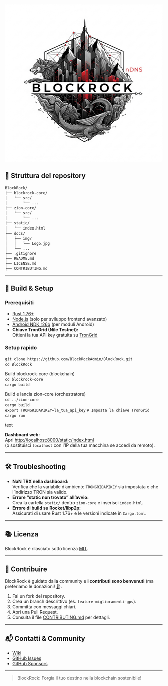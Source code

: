 ![BlockRock Logo](docs/Logo.jpeg)

## 📁 Struttura del repository

```
BlockRock/
├── blockrock-core/
│   └── src/
│       └── ...
├── zion-core/
│   └── src/
│       └── ...
├── static/
│   └── index.html
├── docs/
│   ├── img/
│   │   └── Logo.jpg
│   └── ...
├── .gitignore
├── README.md
├── LICENSE.md
├── CONTRIBUTING.md
```

---

## 📝 Build & Setup

### Prerequisiti

- [Rust 1.76+](https://rustup.rs/)
- [Node.js](https://nodejs.org/) (solo per sviluppo frontend avanzato)
- [Android NDK r26b](https://developer.android.com/ndk/downloads) (per moduli Android)
- **Chiave TronGrid (Nile Testnet):**  
  Ottieni la tua API key gratuita su [TronGrid](https://www.trongrid.io/)

### Setup rapido

`git clone https://github.com/BlockRockAdmin/BlockRock.git`  
`cd BlockRock`

Build blockrock-core (blockchain)  
`cd blockrock-core`  
`cargo build`

Build e lancia zion-core (orchestratore)  
`cd ../zion-core`  
`cargo build`  
`export TRONGRIDAPIKEY=la_tua_api_key` `# Imposta la chiave TronGrid`  
`cargo run`

text

**Dashboard web:**  
Apri [http://localhost:8000/static/index.html](http://localhost:8000/static/index.html)  
(o sostituisci `localhost` con l’IP della tua macchina se accedi da remoto).

---

## 🛠️ Troubleshooting

- **NaN TRX nella dashboard:**  
  Verifica che la variabile d’ambiente `TRONGRIDAPIKEY` sia impostata e che l’indirizzo TRON sia valido.
- **Errore “static non trovato” all’avvio:**  
  Crea la cartella `static/` dentro `zion-core` e inserisci `index.html`.
- **Errore di build su Rocket/libp2p:**  
  Assicurati di usare Rust 1.76+ e le versioni indicate in `Cargo.toml`.

---

## 📚 Licenza

BlockRock è rilasciato sotto licenza [MIT](https://github.com/BlockRockAdmin/BlockRock/blob/main/LICENSE.md).

---

## 🤝 Contribuire

BlockRock è guidato dalla community e **i contributi sono benvenuti** (ma preferiamo le donazioni! [💸](https://github.com/sponsors/BlockRockAdmin)).

1. Fai un fork del repository.
2. Crea un branch descrittivo (es. `feature-miglioramenti-gps`).
3. Committa con messaggi chiari.
4. Apri una Pull Request.
5. Consulta il file [CONTRIBUTING.md](https://github.com/BlockRockAdmin/BlockRock/blob/main/CONTRIBUTING.md) per dettagli.

---

## 📬 Contatti & Community

- [Wiki](https://github.com/BlockRockAdmin/BlockRock/wiki)
- [GitHub Issues](https://github.com/BlockRockAdmin/BlockRock/issues)
- [GitHub Sponsors](https://github.com/sponsors/BlockRockAdmin)

---

> BlockRock: Forgia il tuo destino nella blockchain sostenibile!
